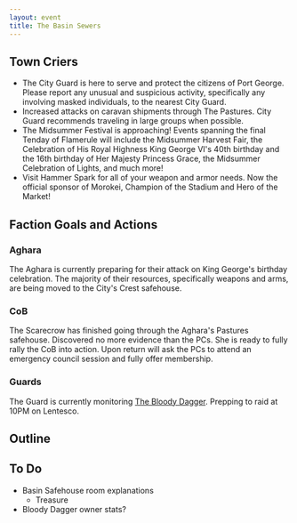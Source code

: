 ```yaml
---
layout: event
title: The Basin Sewers
---
```

## Town Criers
- The City Guard is here to serve and protect the citizens of Port George. Please report any unusual and suspicious activity, specifically any involving masked individuals, to the nearest City Guard.
- Increased attacks on caravan shipments through The Pastures. City Guard recommends traveling in large groups when possible.
- The Midsummer Festival is approaching! Events spanning the final Tenday of Flamerule will include the Midsummer Harvest Fair, the Celebration of His Royal Highness King George VI's 40th birthday and the 16th birthday of Her Majesty Princess Grace, the Midsummer Celebration of Lights, and much more!
- Visit Hammer Spark for all of your weapon and armor needs. Now the official sponsor of Morokei, Champion of the Stadium and Hero of the Market!

## Faction Goals and Actions
### Aghara
The Aghara is currently preparing for their attack on King George's birthday celebration. The majority of their resources, specifically weapons and arms, are being moved to the City's Crest safehouse.

### CoB
The Scarecrow has finished going through the Aghara's Pastures safehouse. Discovered no more evidence than the PCs. She is ready to fully rally the CoB into action. Upon return will ask the PCs to attend an emergency council session and fully offer membership.

### Guards
The Guard is currently monitoring [The Bloody Dagger]({{site.baseurl}}/stores/the-bloody-dagger/). Prepping to raid at 10PM on Lentesco.

## Outline

## To Do
- Basin Safehouse room explanations
  - Treasure
- Bloody Dagger owner stats?
